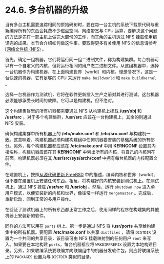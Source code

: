# 24.6. 多台机器的升级

当有多台主机需要追踪相同的原始码树时，要在每一台主机的系统下载原代码与重新编译所有的东西会耗费不少磁盘空间、网络带宽与 CPU 运算，要解决这个问题的方法是先在一部主机上做完大部份的工作，而其余的主机透过 NFS 挂载使用编译完的成果。本节会介绍如何做这件事。要取得更多有关使用 NFS 的信息请参考 [[网络文件统 (NFS)](https://docs.freebsd.org/en/books/handbook/network-servers/index.html#network-nfs) 。

首先，确定一组机器，它们将运行同一组二进制文件，称为构建集群。每台机器可以有一个自定义的内核，但将运行相同的用户态二进制文件。从这组机器中，选择一台机器作为构建机器，在上面构建世界（world）和内核。理想情况下，这是一台快速的机器，它有足够的 CPU 来运行 `make buildworld` 和 `make buildkernel` 。

选择一台机器作为测试机，它将在软件更新投入生产之前对其进行测试。这台机器必须能够承受长时间的故障。它可以是构建机，但不绝对。

这个构建集群里的所有机器都需要通过 NFS 从构建机上挂载 **/usr/obj** 和 **/usr/src** 。对于多个构建集群，**/usr/src** 应该在一台构建机上，其余的则通过 NFS 安装。

确保构建集群中所有机器上的 **/etc/make.conf** 和 **/etc/src.conf** 与构建机一致。这意味着，构建机器必须构建构建组中任何机器要安装的基础系统的所有部分。另外，每个构建机器都应该在 **/etc/make.conf** 中用 **KERNCONF** 设置其内核名称，构建机器应该在其 **KERNCONF** 中列出所有的内核，将自己的内核列在前面。构建机器必须在其 **/usr/src/sys/arch/conf** 中拥有每台机器的内核配置文件。

在建置机上，按照[从源代码更新 FreeBSD](https://docs.freebsd.org/en/books/handbook/cutting-edge/#makeworld) 中的描述，编译内核和世界（world），但不要在建置机上安装任何东西。相反，将构建好的内核安装到测试机上。在测试机上，通过 NFS 挂载 **/usr/src** 和 **/usr/obj** 。然后，运行 `shutdown now` 进入单用户模式，以便安装新的内核和世界，像往常一样运行 `mergemaster` 。完成后，重新启动，回到正常的多用户操作。

在验证了测试机器上的所有东西都正常工作之后，使用同样的程序在构建集的其他机器上安装新的软件。

同样的方法可以用在 `ports` 树上。第一步是通过 NFS 将 **/usr/ports** 共享给构建集中的所有机器。要配置 **/etc/make.conf** 以共享 `distfiles` ，请将 `DISTDIR` 设置为一个共同的共享目录，该目录可由 NFS 挂载映射到的任何用户 `root` 来写入。如果要在本地构建 `ports`，每台机器都应将 `WRKDIRPREFIX` 设置为本地构建目录。另外，如果联编系统要联编并向联编组中的机器分发软件包，则应将联编系统上的 `PACKAGES` 设置为与 `DISTDIR` 类似的目录。


